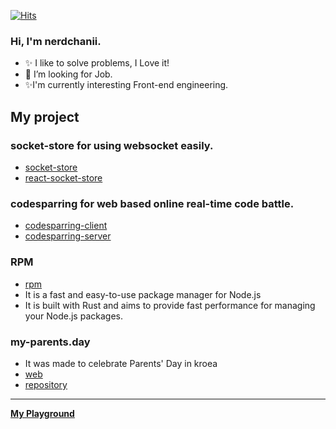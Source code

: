 
[![Hits](https://hits.seeyoufarm.com/api/count/incr/badge.svg?url=https%3A%2F%2Fgithub.com%2Fnerdchanii&count_bg=%2379C83D&title_bg=%23555555&icon=github.svg&icon_color=%23E7E7E7&title=hits&edge_flat=false)](https://hits.seeyoufarm.com)

### Hi, I'm nerdchanii.
- ✨ I like to solve problems, I Love it!
- 🔭 I’m looking for Job.
- ✨I'm currently interesting Front-end engineering. 


## My project 

### socket-store for using websocket easily.

- [socket-store](https://npmjs.org/package/socket-store)
- [react-socket-store](https://npmjs.org/package/react-socket-store)


### codesparring for web based online real-time code battle.

- [codesparring-client](https://github.com/nerdchanii/codesparring-client)
- [codesparring-server](https://github.com/nerdchanii/codesparring-server)


### RPM
- [rpm](https://github.com/nerdchanii/rpm) 
- It is a fast and easy-to-use package manager for Node.js
- It is built with Rust and aims to provide fast performance for managing your Node.js packages.

### my-parents.day
- It was made to celebrate Parents' Day in kroea
- [web](https://my-parents.day)
- [repository](https://github.com/oh-my-parents/www)
---
**[My Playground](https://nerdchanii.github.io)**
